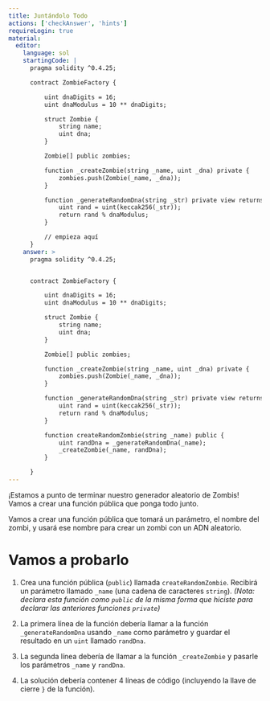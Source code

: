 ```yaml
---
title: Juntándolo Todo
actions: ['checkAnswer', 'hints']
requireLogin: true
material:
  editor:
    language: sol
    startingCode: |
      pragma solidity ^0.4.25;

      contract ZombieFactory {

          uint dnaDigits = 16;
          uint dnaModulus = 10 ** dnaDigits;

          struct Zombie {
              string name;
              uint dna;
          }

          Zombie[] public zombies;

          function _createZombie(string _name, uint _dna) private {
              zombies.push(Zombie(_name, _dna));
          }

          function _generateRandomDna(string _str) private view returns (uint) {
              uint rand = uint(keccak256(_str));
              return rand % dnaModulus;
          }

          // empieza aquí
      }
    answer: >
      pragma solidity ^0.4.25;


      contract ZombieFactory {

          uint dnaDigits = 16;
          uint dnaModulus = 10 ** dnaDigits;

          struct Zombie {
              string name;
              uint dna;
          }

          Zombie[] public zombies;

          function _createZombie(string _name, uint _dna) private {
              zombies.push(Zombie(_name, _dna));
          }

          function _generateRandomDna(string _str) private view returns (uint) {
              uint rand = uint(keccak256(_str));
              return rand % dnaModulus;
          }

          function createRandomZombie(string _name) public {
              uint randDna = _generateRandomDna(_name);
              _createZombie(_name, randDna);
          }

      }
---
```


¡Estamos a punto de terminar nuestro generador aleatorio de Zombis! Vamos a crear una función pública que ponga todo junto.

Vamos a crear una función pública que tomará un parámetro, el nombre del zombi, y usará ese nombre para crear un zombi con un ADN aleatorio.

# Vamos a probarlo

1. Crea una función pública (`public`) llamada `createRandomZombie`. Recibirá un parámetro llamado `_name` (una cadena de caracteres `string`). _(Nota: declara esta función como `public` de la misma forma que hiciste para declarar las anteriores funciones `private`)_

2. La primera línea de la función debería llamar a la función `_generateRandomDna` usando `_name` como parámetro y guardar el resultado en un `uint` llamado `randDna`.

3. La segunda línea debería de llamar a la función `_createZombie` y pasarle los parámetros `_name` y `randDna`.

4. La solución debería contener 4 líneas de código (incluyendo la llave de cierre `}` de la función).
